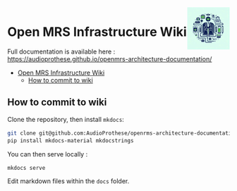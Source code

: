 <img height="96" src="./docs/img/logo.jpeg" width="96" align="right"/>

# Open MRS Infrastructure Wiki

Full documentation is available here : <https://audioprothese.github.io/openmrs-architecture-documentation/>

- [Open MRS Infrastructure Wiki](#open-mrs-infrastructure-wiki)
  - [How to commit to wiki](#how-to-commit-to-wiki)

## How to commit to wiki

Clone the repository, then install `mkdocs`:

```bash
git clone git@github.com:AudioProthese/openrms-architecture-documentation.git && cd openrms-architecture-documentation
pip install mkdocs-material mkdocstrings
```

You can then serve locally :

```bash
mkdocs serve
```

Edit markdown files within the `docs` folder.